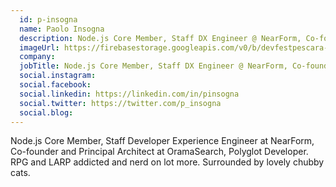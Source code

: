 ```yaml
---
  id: p-insogna
  name: Paolo Insogna
  description: Node.js Core Member, Staff DX Engineer @ NearForm, Co-founder and Principal Architect @ OramaSearch. RPG/LARPer. Surrounded by lovely chubby cats.
  imageUrl: https://firebasestorage.googleapis.com/v0/b/devfestpescara-2023.appspot.com/o/speakers%2Fp-insogna.jpg?alt=media&token=bc3dd2b1-0cfa-42f3-b6b7-761778af7059
  company: 
  jobTitle: Node.js Core Member, Staff DX Engineer @ NearForm, Co-founder and Principal Architect @ OramaSearch. RPG/LARPer. Surrounded by lovely chubby cats.
  social.instagram: 
  social.facebook: 
  social.linkedin: https://linkedin.com/in/pinsogna
  social.twitter: https://twitter.com/p_insogna
  social.blog: 
---
```


Node.js Core Member, Staff Developer Experience Engineer at NearForm, Co-founder and Principal Architect at OramaSearch, Polyglot Developer. RPG and LARP addicted and nerd on lot more. Surrounded by lovely chubby cats.
